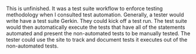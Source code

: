 This is unfinished. It was a test suite workflow to enforce testing methodology when I consulted test automation. Generally, a tester would write have a test suite Gerkin. They could kick off a test run.
The test suite would then automatically execute the tests that have all of the statements automated and present the non-automated tests to be manually tested. The tester could use the site to track
and document tests it executes out of the non-automated tests.
